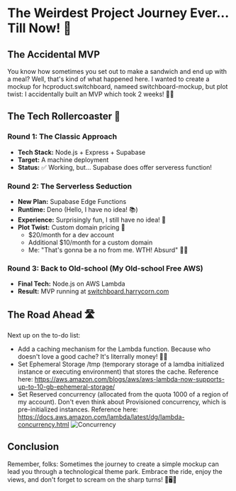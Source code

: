 # The Weirdest Project Journey Ever... Till Now! 🎢

## The Accidental MVP

You know how sometimes you set out to make a sandwich and end up with a meal? Well, that's kind of what happened here. I wanted to create a mockup for hcproduct.switchboard, nameed switchboard-mockup, but plot twist: I accidentally built an MVP which took 2 weeks! 🤦‍♂️

## The Tech Rollercoaster 🎢

### Round 1: The Classic Approach

- **Tech Stack:** Node.js + Express + Supabase
- **Target:** A machine deployment
- **Status:** ✅ Working, but... Supabase does offer serveress function!

### Round 2: The Serverless Seduction

- **New Plan:** Supabase Edge Functions
- **Runtime:** Deno (Hello, I have no idea! 📚)
- **Experience:** Surprisingly fun, I still have no idea! 🎉
- **Plot Twist:** Custom domain pricing 💸
  - $20/month for a dev account
  - Additional $10/month for a custom domain
  - Me: "That's gonna be a no from me. WTH! Absurd" 🙅‍♂️

### Round 3: Back to Old-school (My Old-school Free AWS)

- **Final Tech:** Node.js on AWS Lambda
- **Result:** MVP running at [switchboard.harrycorn.com](https://switchboard.harrycorn.com)

## The Road Ahead 🛣️

Next up on the to-do list:

- Add a caching mechanism for the Lambda function. Because who doesn't love a good cache? It's literrally money! 🍪💾
- Set Ephemeral Storage /tmp (temporary storage of a lamdba initialized instance or executing environment) that stores the cache. Reference here: https://aws.amazon.com/blogs/aws/aws-lambda-now-supports-up-to-10-gb-ephemeral-storage/
- Set Reserved concurrency (allocated from the quota 1000 of a region of my account). Don't even think about Provisioned concurrency, which is pre-initialized instances. Reference here: https://docs.aws.amazon.com/lambda/latest/dg/lambda-concurrency.html
  ![ Concurrency](https://docs.aws.amazon.com/images/lambda/latest/dg/images/concurrency-7-reserved-vs-provisioned.png)

## Conclusion

Remember, folks: Sometimes the journey to create a simple mockup can lead you through a technological theme park. Embrace the ride, enjoy the views, and don't forget to scream on the sharp turns! 🎢🖥️🚀
